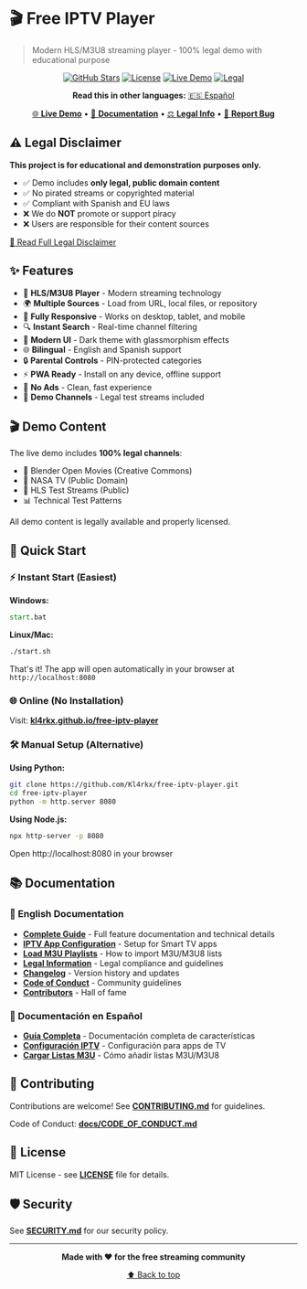 # 🎬 Free IPTV Player

> Modern HLS/M3U8 streaming player - 100% legal demo with educational purpose

<div align="center">

[![GitHub Stars](https://img.shields.io/github/stars/Kl4rkx/free-iptv-player?style=for-the-badge)](https://github.com/Kl4rkx/free-iptv-player/stargazers)
[![License](https://img.shields.io/badge/license-MIT-green.svg?style=for-the-badge)](./LICENSE)
[![Live Demo](https://img.shields.io/badge/demo-online-blue.svg?style=for-the-badge)](https://kl4rkx.github.io/free-iptv-player)
[![Legal](https://img.shields.io/badge/100%25-LEGAL-brightgreen.svg?style=for-the-badge)](./data/README-LEGAL.md)

**Read this in other languages:** [🇪🇸 Español](./README.es.md)

[🌐 **Live Demo**](https://kl4rkx.github.io/free-iptv-player) • [📖 **Documentation**](./docs/) • [⚖️ **Legal Info**](./data/README-LEGAL.md) • [🐛 **Report Bug**](https://github.com/Kl4rkx/free-iptv-player/issues)

</div>

## ⚠️ Legal Disclaimer

**This project is for educational and demonstration purposes only.**

- ✅ Demo includes **only legal, public domain content**
- ✅ No pirated streams or copyrighted material
- ✅ Compliant with Spanish and EU laws
- ❌ We do **NOT** promote or support piracy
- ❌ Users are responsible for their content sources

[📖 Read Full Legal Disclaimer](./data/README-LEGAL.md)

## ✨ Features

- 🎥 **HLS/M3U8 Player** - Modern streaming technology
- 🌍 **Multiple Sources** - Load from URL, local files, or repository
- 📱 **Fully Responsive** - Works on desktop, tablet, and mobile
- 🔍 **Instant Search** - Real-time channel filtering
- 🎨 **Modern UI** - Dark theme with glassmorphism effects
- 🌐 **Bilingual** - English and Spanish support
- 🔒 **Parental Controls** - PIN-protected categories
- ⚡ **PWA Ready** - Install on any device, offline support
- 🚫 **No Ads** - Clean, fast experience
- 🧪 **Demo Channels** - Legal test streams included

## 🎬 Demo Content

The live demo includes **100% legal channels**:
- 🐰 Blender Open Movies (Creative Commons)
- 🚀 NASA TV (Public Domain)
- 🧪 HLS Test Streams (Public)
- 📊 Technical Test Patterns

All demo content is legally available and properly licensed.

## 🚀 Quick Start

### ⚡ Instant Start (Easiest)

**Windows:**
```cmd
start.bat
```

**Linux/Mac:**
```bash
./start.sh
```

That's it! The app will open automatically in your browser at `http://localhost:8080`

### 🌐 Online (No Installation)

Visit: **[kl4rkx.github.io/free-iptv-player](https://kl4rkx.github.io/free-iptv-player)**

### 🛠️ Manual Setup (Alternative)

**Using Python:**
```bash
git clone https://github.com/Kl4rkx/free-iptv-player.git
cd free-iptv-player
python -m http.server 8080
```

**Using Node.js:**
```bash
npx http-server -p 8080
```

Open http://localhost:8080 in your browser

## 📚 Documentation

### 📖 English Documentation

- **[Complete Guide](./docs/COMPLETE-GUIDE.md)** - Full feature documentation and technical details
- **[IPTV App Configuration](./docs/IPTV-APP-CONFIGURATION.md)** - Setup for Smart TV apps
- **[Load M3U Playlists](./docs/LOAD-M3U-LISTS.md)** - How to import M3U/M3U8 lists
- **[Legal Information](./data/README-LEGAL.md)** - Legal compliance and guidelines
- **[Changelog](./docs/CHANGELOG.md)** - Version history and updates
- **[Code of Conduct](./docs/CODE_OF_CONDUCT.md)** - Community guidelines
- **[Contributors](./docs/CONTRIBUTORS.md)** - Hall of fame

### 📖 Documentación en Español

- **[Guía Completa](./docs/GUIA_COMPLETA.md)** - Documentación completa de características
- **[Configuración IPTV](./docs/CONFIGURACION-IPTV.md)** - Configuración para apps de TV
- **[Cargar Listas M3U](./docs/CARGAR-LISTAS-M3U.md)** - Cómo añadir listas M3U/M3U8

## 🤝 Contributing

Contributions are welcome! See **[CONTRIBUTING.md](./CONTRIBUTING.md)** for guidelines.

Code of Conduct: **[docs/CODE_OF_CONDUCT.md](./docs/CODE_OF_CONDUCT.md)**

## 📄 License

MIT License - see **[LICENSE](./LICENSE)** file for details.

## 🛡️ Security

See **[SECURITY.md](./SECURITY.md)** for our security policy.

---

<div align="center">

**Made with ❤️ for the free streaming community**

[⬆ Back to top](#-free-iptv-player)

</div>